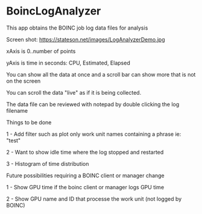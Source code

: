 # BoincLogAnalyzer
This app obtains the BOINC job log data files for analysis

Screen shot: https://stateson.net/images/LogAnalyzerDemo.jpg

xAxis is 0..number of points

yAxis is time in seconds: CPU, Estimated, Elapsed

You can show all the data at once and a scroll bar can show more that is not on the screen

You can scroll the data "live" as if it is being collected.

The data file can be reviewed with notepad by double clicking the log filename

Things to be done

1 - Add filter such as plot only work unit names containing a phrase ie: "test"

2 - Want to show idle time where the log stopped and restarted

3 - Histogram of time distribution

Future possibilities requiring a BOINC client or manager change

1 - Show GPU time if the boinc client or manager logs GPU time

2 - Show GPU name and ID that processe the work unit (not logged by BOINC)
